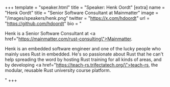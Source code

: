 +++
template = "speaker.html"
title = "Speaker: Henk Oordt"
[extra]
  name = "Henk Oordt"
  title = "Senior Software Consultant at Mainmatter"
  image = "/images/speakers/henk.png"
  twitter = "https://x.com/hdoordt"
  url = "https://github.com/hdoordt"
  bio = "<p>Henk is a Senior Software Consultant at <a href=\"https://mainmatter.com/rust-consulting\">Mainmatter</a>.</p><p>Henk is an embedded software engineer and one of the lucky people who mainly uses Rust in embedded. He's so passionate about Rust that he can't help spreading the word by hosting Rust training for all kinds of areas, and by developing <a href=\"https://teach-rs.trifectatech.org/\">teach-rs</a>, the modular, reusable Rust university course platform.</p>"
+++
